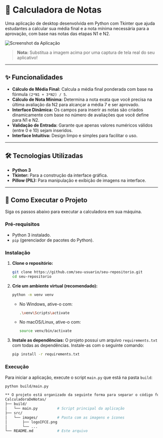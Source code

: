 # 📝 Calculadora de Notas

Uma aplicação de desktop desenvolvida em Python com Tkinter que ajuda estudantes a calcular sua média final e a nota mínima necessária para a aprovação, com base nas notas das etapas N1 e N2.

![Screenshot da Aplicação](caminho/para/sua/screenshot.png)
> **Nota:** Substitua a imagem acima por uma captura de tela real do seu aplicativo!

---

## ✨ Funcionalidades

-   **Cálculo de Média Final:** Calcula a média final ponderada com base na fórmula `(2*N1 + 3*N2) / 5`.
-   **Cálculo de Nota Mínima:** Determina a nota exata que você precisa na última avaliação da N2 para alcançar a média 7 e ser aprovado.
-   **Interface Dinâmica:** Os campos para inserir as notas são criados dinamicamente com base no número de avaliações que você define para N1 e N2.
-   **Validação de Entrada:** Garante que apenas valores numéricos válidos (entre 0 e 10) sejam inseridos.
-   **Interface Intuitiva:** Design limpo e simples para facilitar o uso.

---

## 🛠️ Tecnologias Utilizadas

-   **Python 3**
-   **Tkinter:** Para a construção da interface gráfica.
-   **Pillow (PIL):** Para manipulação e exibição de imagens na interface.

---

## 🚀 Como Executar o Projeto

Siga os passos abaixo para executar a calculadora em sua máquina.

### Pré-requisitos

-   Python 3 instalado.
-   `pip` (gerenciador de pacotes do Python).

### Instalação

1.  **Clone o repositório:**
    ```bash
    git clone https://github.com/seu-usuario/seu-repositorio.git
    cd seu-repositorio
    ```

2.  **Crie um ambiente virtual (recomendado):**
    ```bash
    python -m venv venv
    ```
    - No Windows, ative-o com:
      ```bash
      .\venv\Scripts\activate
      ```
    - No macOS/Linux, ative-o com:
      ```bash
      source venv/bin/activate
      ```

3.  **Instale as dependências:**
    O projeto possui um arquivo `requirements.txt` com todas as dependências. Instale-as com o seguinte comando:
    ```bash
    pip install -r requirements.txt
    ```

### Execução

Para iniciar a aplicação, execute o script `main.py` que está na pasta `build`:

```bash
python build/main.py

** O projeto está organizado da seguinte forma para separar o código fonte, os recursos e o script principal:
CalculadoraDeNotas/
├── build/
│   └── main.py         # Script principal da aplicação
├── src/
│   └── images/         # Pasta com as imagens e ícones
│       ├── logoIFCE.png
│       └── ...
└── README.md           # Este arquivo
